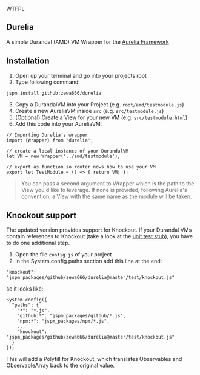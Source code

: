 <a href="http://www.wtfpl.net/"><img
       src="http://www.wtfpl.net/wp-content/uploads/2012/12/wtfpl-badge-4.png"
       width="80" height="15" alt="WTFPL" /></a>

## Durelia

A simple Durandal (AMD) VM Wrapper for the [Aurelia Framework](http://aurelia.io)

## Installation

1. Open up your terminal and go into your projects root
2. Type following command:

```
jspm install github:zewa666/durelia
```
3. Copy a DurandalVM into your Project (e.g. `root/amd/testmodule.js`)
4. Create a new AureliaVM inside `src` (e.g. `src/testmodule.js`)
5. (Optional) Create a View for your new VM (e.g. `src/testmodule.html`)
6. Add this code into your AureliaVM:

```
// Importing Durelia's wrapper
import {Wrapper} from 'durelia';

// create a local instance of your DurandalVM
let VM = new Wrapper('../amd/testmodule');

// export as function so router nows how to use your VM
export let TestModule = () => { return VM; };
```

> You can pass a second argument to Wrapper which is the path to the View you'd like to leverage. If none is provided, following Aurelia's convention, a View with the same name as the module will be taken.

## Knockout support

The updated version provides support for Knockout. If your Durandal VMs contain references to Knockout (take a look at the [unit test stub](https://github.com/zewa666/durelia/blob/master/test/amd/ko_vm.js)), you have to do one additional step.

1. Open the file `config.js` of your project
2. In the System.config.paths section add this line at the end:

```
"knockout": "jspm_packages/github/zewa666/durelia@master/test/knockout.js"
```

so it looks like:

```
System.config({
  "paths": {
    "*": "*.js",
    "github:*": "jspm_packages/github/*.js",
    "npm:*": "jspm_packages/npm/*.js",
    ...
    "knockout": "jspm_packages/github/zewa666/durelia@master/test/knockout.js"
  }
});
```

This will add a Polyfill for Knockout, which translates Observables and ObservableArray back to the original value.